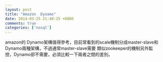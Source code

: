 ```yaml
---
layout: post
title: "Amazon  Dynamo"
date: 2014-03-25 21:40:25 +0800
comments: true
categories: ['nosql']
---
```


amazon的 Dynamo架構值得參考，目前常看到的scale機制分成master-slave和Dynamo兩種架構，不過通常master-slave需要
類似zookeeper的機制另外監控，Dynamo卻不需要，必須比較一下兩者之間的差別。